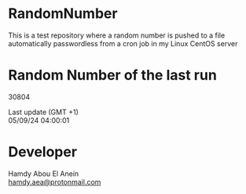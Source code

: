 # RandomNumber    
This is a test repository where a random number is pushed to a file automatically passwordless from a cron job in my Linux CentOS server    
# Random Number of the last run   
30804
      
Last update (GMT +1)    
05/09/24 04:00:01
# Developer    
Hamdy Abou El Anein   
hamdy.aea@protonmail.com
